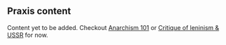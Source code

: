## Praxis content


Content yet to be added. Checkout [Anarchism 101](Anarchism-101.md) or [Critique of leninism & USSR](On-USSR-&-Leninism.md) for now.
